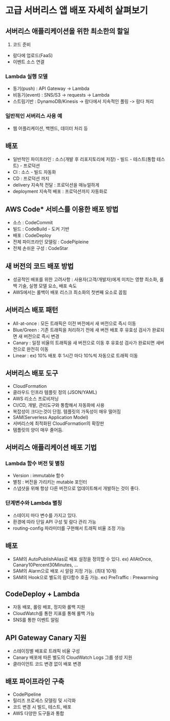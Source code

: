 # 고급 서버리스 앱 배포 자세히 살펴보기
## 서버리스 애플리케이션을 위한 최소한의 할일
1. 코드 준비
- 람다에 업로드(FaaS)
- 이벤트 소스 연결

### Lambda 실행 모델
- 동기(push) : API Gateway -> Lambda
- 비동기(event) : SNS/S3 -> requests -> Lambda
- 스트림기반 : DynamoDB/Kinesis -> 람다에서 지속적인 폴링 -> 람다 처리

### 일반적인 서버리스 사용 예
- 웹 어플리케이션, 백엔드, 데이터 처리 등

## 배포
- 일반적인 파이프라인 : 소스(개발 후 리포지토리에 저장) - 빌드 - 테스트(통합 테스트) - 프로덕션
- CI : 소스 - 빌드 자동화
- CD : 프로덕션 까지
 - delivery 지속적 전달 : 프로덕션을 매뉴얼하게
 - deployment 지속적 배포 : 프로덕션까지 자동화로

## AWS Code* 서비스를 이용한 배포 방법
- 소스 : CodeCommit
- 빌드 : CodeBuild - 도커 기반
- 배포 : CodeDeploy
- 전체 파이프라인 모델링 : CodePipleine
- 전체 손쉬운 구성 : CodeStar

## 새 버전의 코드 배포 방법
- 성공적인 배포를 위한 고려사항 : 사용자(고객/개발자)에게 미치는 영향 최소화, 롤백 기술, 실행 모델 요소, 배포 속도
 - AWS에서는 롤백이 배포 리스크 최소화의 첫번째 요소로 꼽힘

## 서버리스 배포 패턴
- All-at-once : 모든 트래픽은 이전 버전에서 새 버전으로 즉시 이동
- Blue/Green : 기존 트래픽을 처리하기 전에 새 버전 배포 후 유효성 검사가 완료되면 새 버전으로 즉시 변경
- Canary : 일정 비율의 트래픽을 새 버전으로 이동 후 유효성 검사가 완료되면 새버전으로 완전히 이동
- Linear : ex) 10% 배포 후 1시간 마다 10%씩 자동으로 트래픽 이동

## 서버리스 배포 도구
- CloudFormation
 - 클라우드 인프라 템플릿 정의 (JSON/YAML)
 - AWS 리소스 프로비저닝
 - CI/CD, 개발, 관리도구와 통합해서 자동화에 사용
 - 복잡성이 크다는것이 단점. 템플릿의 가독성이 매우 떨어짐
- SAM(Serverless Application Model)
 - 서버리스에 최적화된 CloudFormation의 확장판
 - 템플릿의 양이 매우 줄어듬.

## 서버리스 애플리케이션 배포 기법
### Lambda 함수 버전 및 별칭
- Version : immutable 함수
- 별칭 : 버전을 가리키는 mutable 포인터
- 스냅샷을 위해 항상 다른 버전으로 업데이트해서 개발하는 것이 좋다.

### 단계변수와 Lambda 별칭
- 스테이지 마다 변수를 가지고 있다.
- 환경에 따라 단일 API 구성 및 람다 관리 가능
- routing-config 파라미터를 구현해서 트래픽 비율 조정 가능

## 배포
- SAM의 AutoPublishAlias로 배포 설정을 정의할 수 있다. ex) AllAtOnce, Canary10Percent30Minutes, ...
- SAM의 Alarm으로 배포 시 알람 지정 가능. (최대 10개)
- SAM의 Hook으로 별도의 람다함수 호출 가능. ex) PreTraffic : Prewarming

## CodeDeploy + Lambda
- 자동 배포, 롤링 배포, 정지와 롤백 지원
- CloudWatch를 통한 지표를 통해 롤백 가능
- SNS를 통한 이벤트 알림

## API Gateway Canary 지원
- 스테이징별 배포로 트래픽 비율 구성
- Canary 배포에 따른 별도의 CloudWatch Logs 그룹 생성 지원
- 클라이언트 코드 변경 없이 배포 변경

## 배포 파이프라인 구축
- CodePipeline
 - 릴리즈 프로세스 모델링 및 시각화
 - 코드 변경 시 빌드, 테스트, 배포
 - AWS 다양한 도구들과 통합
